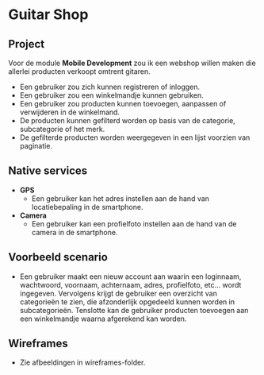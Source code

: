 # Guitar Shop

## Project

Voor de module **Mobile Development** zou ik een webshop willen maken die allerlei producten verkoopt omtrent gitaren.  

- Een gebruiker zou zich kunnen registreren of inloggen.
- Een gebruiker zou een winkelmandje kunnen gebruiken.
- Een gebruiker zou producten kunnen toevoegen, aanpassen of verwijderen in de winkelmand.
- De producten kunnen gefilterd worden op basis van de categorie, subcategorie of het merk.
- De gefilterde producten worden weergegeven in een lijst voorzien van paginatie.

## Native services

- **GPS**
    - Een gebruiker kan het adres instellen aan de hand van locatiebepaling in de smartphone.
- **Camera**
    - Een gebruiker kan een profielfoto instellen aan de hand van de camera in de smartphone.

## Voorbeeld scenario

- Een gebruiker maakt een nieuw account aan waarin een loginnaam, wachtwoord, voornaam, achternaam, adres, profielfoto, etc... wordt ingegeven. Vervolgens krijgt de gebruiker een overzicht van categorieën te zien, die afzonderlijk opgedeeld kunnen worden in subcategorieën. Tenslotte kan de gebruiker producten toevoegen aan een winkelmandje waarna afgerekend kan worden. 

## Wireframes

- Zie afbeeldingen in wireframes-folder.